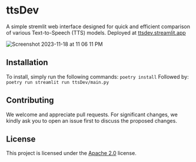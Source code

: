 # ttsDev
A simple stremlit web interface designed for quick and efficient comparison of various Text-to-Speech (TTS) models. 
Deployed at [ttsdev.streamlit.app](http://ttsdev.streamlit.app)

![Screenshot 2023-11-18 at 11 06 11 PM](https://github.com/JoelKronander/ttsDev/assets/18355572/07b7beb5-a51f-4b12-915e-e50efa78db03)


## Installation
To install, simply run the following commands:
`poetry install`
Followed by:
`poetry run streamlit run ttsDev/main.py`

## Contributing
We welcome and appreciate pull requests. For significant changes, we kindly ask you to open an issue first to discuss the proposed changes.

## License
This project is licensed under the [Apache 2.0](https://choosealicense.com/licenses/apache-2.0/) license.

